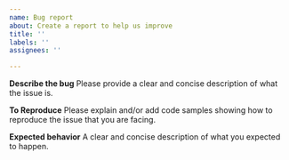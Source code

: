```yaml
---
name: Bug report
about: Create a report to help us improve
title: ''
labels: ''
assignees: ''

---
```


**Describe the bug**
Please provide a clear and concise description of what the issue is.

**To Reproduce**
Please explain and/or add code samples showing how to reproduce the issue that you are facing.

**Expected behavior**
A clear and concise description of what you expected to happen.
